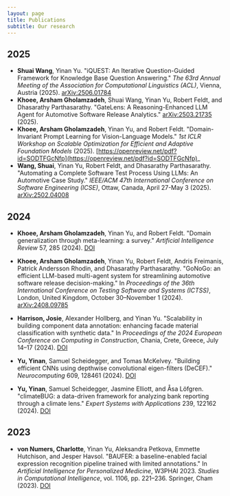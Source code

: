 ```yaml
---
layout: page
title: Publications
subtitle: Our research
---
```

## 2025

- **Shuai Wang**, Yinan Yu. "iQUEST: An Iterative Question-Guided Framework for Knowledge Base Question Answering." *The 63rd Annual Meeting of the Association for Computational Linguistics (ACL)*, Vienna, Austria (2025). [arXiv:2506.01784](https://arxiv.org/abs/2506.01784)
- **Khoee, Arsham Gholamzadeh**, Shuai Wang, Yinan Yu, Robert Feldt, and Dhasarathy Parthasarathy. "GateLens: A Reasoning-Enhanced LLM Agent for Automotive Software Release Analytics." [arXiv:2503.21735](https://arxiv.org/abs/2503.21735) (2025).
- **Khoee, Arsham Gholamzadeh**, Yinan Yu, and Robert Feldt. "Domain-Invariant Prompt Learning for Vision-Language Models." *1st ICLR Workshop on Scalable Optimization for Efficient and Adaptive Foundation Models* (2025). [https://openreview.net/pdf?id=SODTFGcNfp](https://openreview.net/pdf?id=SODTFGcNfp)_
- **Wang, Shuai**, Yinan Yu, Robert Feldt, and Dhasarathy Parthasarathy. "Automating a Complete Software Test Process Using LLMs: An Automotive Case Study." *IEEE/ACM 47th International Conference on Software Engineering (ICSE)*, Ottaw, Canada, April 27-May 3 (2025). [arXiv:2502.04008](https://arxiv.org/abs/2502.04008)

## 2024

- **Khoee, Arsham Gholamzadeh**, Yinan Yu, and Robert Feldt. "Domain generalization through meta-learning: a survey." *Artificial Intelligence Review* 57, 285 (2024). [DOI](https://doi.org/10.1007/s10462-024-10922-z)

- **Khoee, Arsham Gholamzadeh**, Yinan Yu, Robert Feldt, Andris Freimanis, Patrick Andersson Rhodin, and Dhasarathy Parthasarathy. "GoNoGo: an efficient LLM-based multi-agent system for streamlining automotive software release decision-making." In *Proceedings of the 36th International Conference on Testing Software and Systems (ICTSS)*, London, United Kingdom, October 30–November 1 (2024). [arXiv:2408.09785](https://arxiv.org/abs/2408.09785)

- **Harrison, Josie**, Alexander Hollberg, and Yinan Yu. "Scalability in building component data annotation: enhancing facade material classification with synthetic data." In *Proceedings of the 2024 European Conference on Computing in Construction*, Chania, Crete, Greece, July 14–17 (2024). [DOI](https://doi.org/10.35490/EC3.2024.197)

- **Yu, Yinan**, Samuel Scheidegger, and Tomas McKelvey. "Building efficient CNNs using depthwise convolutional eigen-filters (DeCEF)." *Neurocomputing* 609, 128461 (2024). [DOI](https://doi.org/10.1016/j.neucom.2024.128461)

- **Yu, Yinan**, Samuel Scheidegger, Jasmine Elliott, and Åsa Löfgren. "climateBUG: a data-driven framework for analyzing bank reporting through a climate lens." *Expert Systems with Applications* 239, 122162 (2024). [DOI](https://doi.org/10.1016/j.eswa.2023.122162)


## 2023
- **von Numers, Charlotte**, Yinan Yu, Aleksandra Petkova, Emmette Hutchison, and Jesper Havsol. "BAUFER: a baseline-enabled facial expression recognition pipeline trained with limited annotations." In *Artificial Intelligence for Personalized Medicine*, W3PHAI 2023. *Studies in Computational Intelligence*, vol. 1106, pp. 221–236. Springer, Cham (2023). [DOI](https://doi.org/10.1007/978-3-031-36938-4_17)
